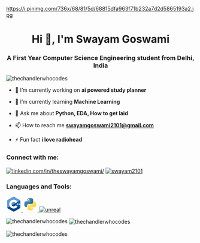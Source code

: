 <https://i.pinimg.com/736x/68/81/5d/68815dfa963f71b232a7d2d5865193a2.jpg>
<h1 align="center">Hi 👋, I'm Swayam Goswami</h1>
<h3 align="center">A First Year Computer Science Engineering student from Delhi, India</h3>

<p align="left"> <img src="https://komarev.com/ghpvc/?username=thechandlerwhocodes&label=Profile%20views&color=0e75b6&style=flat" alt="thechandlerwhocodes" /> </p>

- 🔭 I’m currently working on **ai powered study planner**

- 🌱 I’m currently learning **Machine Learning**

- 💬 Ask me about **Python, EDA, How to get laid**

- 📫 How to reach me **swayamgoswami2101@gmail.com**

- ⚡ Fun fact **i love radiohead**

<h3 align="left">Connect with me:</h3>
<p align="left">
<a href="https://linkedin.com/in/linkedin.com/in/theswayamgoswami/" target="blank"><img align="center" src="https://raw.githubusercontent.com/rahuldkjain/github-profile-readme-generator/master/src/images/icons/Social/linked-in-alt.svg" alt="linkedin.com/in/theswayamgoswami/" height="30" width="40" /></a>
<a href="https://kaggle.com/swayam2101" target="blank"><img align="center" src="https://raw.githubusercontent.com/rahuldkjain/github-profile-readme-generator/master/src/images/icons/Social/kaggle.svg" alt="swayam2101" height="30" width="40" /></a>
</p>

<h3 align="left">Languages and Tools:</h3>
<p align="left"> <a href="https://www.w3schools.com/cpp/" target="_blank" rel="noreferrer"> <img src="https://raw.githubusercontent.com/devicons/devicon/master/icons/cplusplus/cplusplus-original.svg" alt="cplusplus" width="40" height="40"/> </a> <a href="https://www.python.org" target="_blank" rel="noreferrer"> <img src="https://raw.githubusercontent.com/devicons/devicon/master/icons/python/python-original.svg" alt="python" width="40" height="40"/> </a> <a href="https://unrealengine.com/" target="_blank" rel="noreferrer"> <img src="https://raw.githubusercontent.com/kenangundogan/fontisto/036b7eca71aab1bef8e6a0518f7329f13ed62f6b/icons/svg/brand/unreal-engine.svg" alt="unreal" width="40" height="40"/> </a> </p>

<p><img align="left" src="https://github-readme-stats.vercel.app/api/top-langs?username=thechandlerwhocodes&show_icons=true&locale=en&layout=compact" alt="thechandlerwhocodes" /></p>

<p>&nbsp;<img align="center" src="https://github-readme-stats.vercel.app/api?username=thechandlerwhocodes&show_icons=true&locale=en" alt="thechandlerwhocodes" /></p>

<p><img align="center" src="https://github-readme-streak-stats.herokuapp.com/?user=thechandlerwhocodes&" alt="thechandlerwhocodes" /></p>

